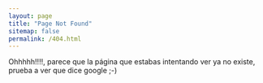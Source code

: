 ```yaml
---
layout: page
title: "Page Not Found"
sitemap: false
permalink: /404.html
---
```


Ohhhhh!!!!, parece que la página que estabas intentando ver ya no existe, prueba a ver que dice google ;-)

<script type="text/javascript">
  var GOOG_FIXURL_LANG = 'es';
  var GOOG_FIXURL_SITE = '{{ site.url }}'
</script>
<script type="text/javascript"
  src="//linkhelp.clients.google.com/tbproxy/lh/wm/fixurl.js">
</script>

